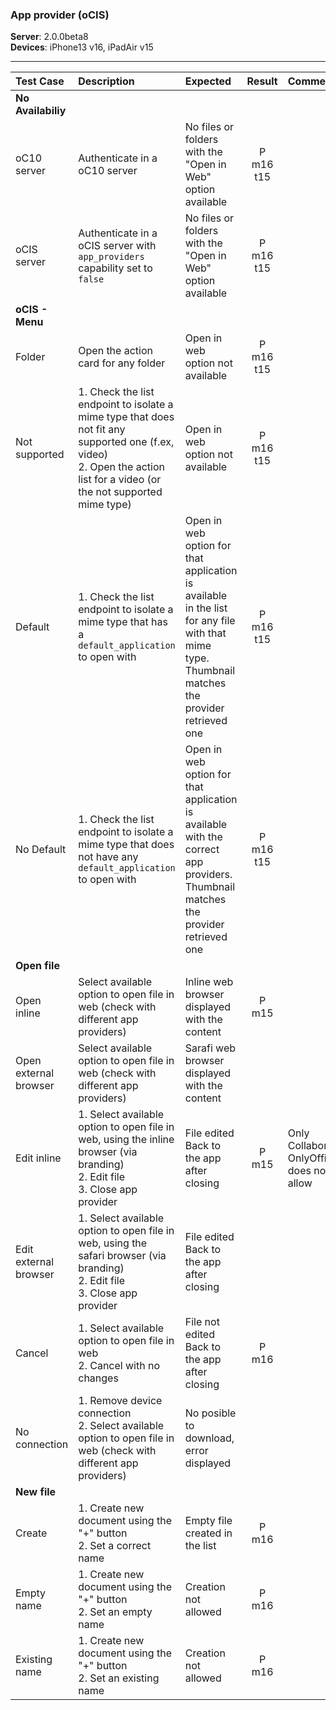 ###  App provider (oCIS)

**Server**: 2.0.0beta8<br>
**Devices**: iPhone13 v16, iPadAir v15

---
 
| Test Case | Description | Expected | Result | Comments |
| :-------- | :---------- | :------- | :----: | :------- |
|**No Availabiliy**||
| oC10 server | Authenticate in a oC10 server | No files or folders with the "Open in Web" option available | P m16 t15|  |  |
| oCIS server | Authenticate in a oCIS server with `app_providers` capability set to `false` | No files or folders with the "Open in Web" option available | P m16 t15|  |  |
|**oCIS - Menu**| |
| Folder | Open the action card for any folder  | Open in web option not available | P m16 t15|  |  |
| Not supported | 1. Check the list endpoint to isolate a mime type that does not fit any supported one (f.ex, video)<br>2. Open the action list for a video (or the not supported mime type)  | Open in web option not available | P m16 t15|  |  |
| Default | 1. Check the list endpoint to isolate a mime type that has a `default_application` to open with | Open in web option for that application is available in the list for any file with that mime type.<br>Thumbnail matches the provider retrieved one  | P m16 t15 |  |  |
| No Default | 1. Check the list endpoint to isolate a mime type that does not have any `default_application` to open with | Open in web option for that application is available with the correct app providers.<br>Thumbnail matches the provider retrieved one | P m16 t15 |  |  |
|**Open file**| |
| Open inline | Select available option to open file in web (check with different app providers) | Inline web browser displayed with the content | P m15 |  |  |
| Open external browser | Select available option to open file in web (check with different app providers) | Sarafi web browser displayed with the content |  |  |  |
| Edit inline | 1. Select available option to open file in web, using the inline browser (via branding)<br>2. Edit file<br>3. Close app provider | File edited<br>Back to the app after closing | P m15 | Only Collabora, OnlyOffice does not allow  |  |
| Edit external browser | 1. Select available option to open file in web, using the safari browser (via branding)<br>2. Edit file<br>3. Close app provider | File edited<br>Back to the app after closing |  |  |  |
| Cancel | 1. Select available option to open file in web<br>2. Cancel with no changes | File not edited<br>Back to the app after closing | P m16 |  |  |
| No connection | 1. Remove device connection<br>2. Select available option to open file in web (check with different app providers) | No posible to download, error displayed |  |  |  |
|**New file**| |
| Create | 1. Create new document using the "+" button<br>2. Set a correct name | Empty file created in the list | P m16 |  |  |
| Empty name | 1. Create new document using the "+" button<br>2. Set an empty name | Creation not allowed | P m16 |  |  |
| Existing name | 1. Create new document using the "+" button<br>2. Set an existing name | Creation not allowed | P m16 |  |  |

